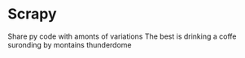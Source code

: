 # Scrapy
Share py code with amonts of variations
The best is drinking a coffe suronding by montains thunderdome
